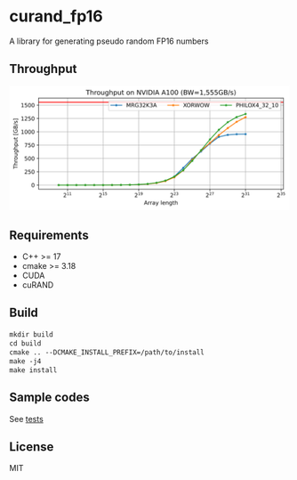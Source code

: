 # curand_fp16

A library for generating pseudo random FP16 numbers

## Throughput

<img src='./docs/throughput.svg'>

## Requirements
- C++ >= 17
- cmake >= 3.18
- CUDA
- cuRAND

## Build
```
mkdir build
cd build
cmake .. --DCMAKE_INSTALL_PREFIX=/path/to/install
make -j4
make install
```

## Sample codes
See [tests](./tests/)

## License
MIT
